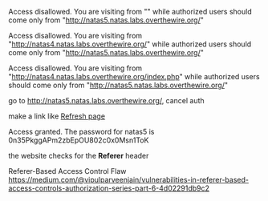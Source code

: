 Access disallowed. You are visiting from "" while authorized users should come only from "http://natas5.natas.labs.overthewire.org/" 

Access disallowed. You are visiting from "http://natas4.natas.labs.overthewire.org/" while authorized users should come only from "http://natas5.natas.labs.overthewire.org/"

Access disallowed. You are visiting from "http://natas4.natas.labs.overthewire.org/index.php" while authorized users should come only from "http://natas5.natas.labs.overthewire.org/"

go to http://natas5.natas.labs.overthewire.org/, cancel auth

make a link like <a href="http://natas4.natas.labs.overthewire.org/">Refresh page</a>

 Access granted. The password for natas5 is 0n35PkggAPm2zbEpOU802c0x0Msn1ToK 

the website checks for the **Referer** header

Referer-Based Access Control Flaw
https://medium.com/@vipulparveenjain/vulnerabilities-in-referer-based-access-controls-authorization-series-part-6-4d02291db9c2
